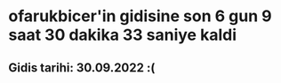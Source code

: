 # ofarukbicer'in gidisine son 6 gun 9 saat 30 dakika 33 saniye kaldi

## Gidis tarihi: 30.09.2022 :(